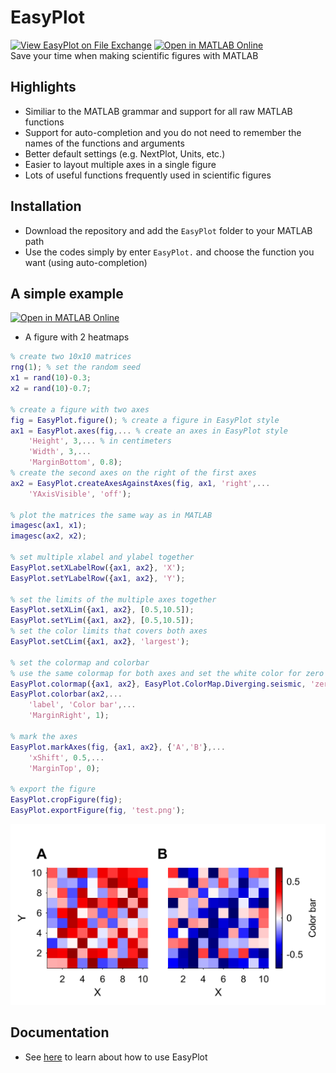 # EasyPlot
[![View EasyPlot on File Exchange](https://www.mathworks.com/matlabcentral/images/matlab-file-exchange.svg)](https://ww2.mathworks.cn/matlabcentral/fileexchange/156462-easyplot)
[![Open in MATLAB Online](https://www.mathworks.com/images/responsive/global/open-in-matlab-online.svg)](https://matlab.mathworks.com/open/github/v1?repo=jiumao2/EasyPlot&file=demo.mlx)   
Save your time when making scientific figures with MATLAB
## Highlights  
- Similiar to the MATLAB grammar and support for all raw MATLAB functions
- Support for auto-completion and you do not need to remember the names of the functions and arguments
- Better default settings (e.g. NextPlot, Units, etc.)  
- Easier to layout multiple axes in a single figure
- Lots of useful functions frequently used in scientific figures
## Installation
- Download the repository and add the `EasyPlot` folder to your MATLAB path
- Use the codes simply by enter `EasyPlot.` and choose the function you want (using auto-completion)

## A simple example
[![Open in MATLAB Online](https://www.mathworks.com/images/responsive/global/open-in-matlab-online.svg)](https://matlab.mathworks.com/open/github/v1?repo=jiumao2/EasyPlot&file=demo.mlx)   
- A figure with 2 heatmaps  
```matlab
% create two 10x10 matrices
rng(1); % set the random seed
x1 = rand(10)-0.3; 
x2 = rand(10)-0.7;

% create a figure with two axes
fig = EasyPlot.figure(); % create a figure in EasyPlot style
ax1 = EasyPlot.axes(fig,... % create an axes in EasyPlot style
    'Height', 3,... % in centimeters
    'Width', 3,...
    'MarginBottom', 0.8);
% create the second axes on the right of the first axes
ax2 = EasyPlot.createAxesAgainstAxes(fig, ax1, 'right',...
    'YAxisVisible', 'off');

% plot the matrices the same way as in MATLAB
imagesc(ax1, x1);
imagesc(ax2, x2);

% set multiple xlabel and ylabel together
EasyPlot.setXLabelRow({ax1, ax2}, 'X');
EasyPlot.setYLabelRow({ax1, ax2}, 'Y');

% set the limits of the multiple axes together
EasyPlot.setXLim({ax1, ax2}, [0.5,10.5]);
EasyPlot.setYLim({ax1, ax2}, [0.5,10.5]);
% set the color limits that covers both axes
EasyPlot.setCLim({ax1, ax2}, 'largest');

% set the colormap and colorbar
% use the same colormap for both axes and set the white color for zero
EasyPlot.colormap({ax1, ax2}, EasyPlot.ColorMap.Diverging.seismic, 'zeroCenter', 'on');
EasyPlot.colorbar(ax2,...
    'label', 'Color bar',...
    'MarginRight', 1);

% mark the axes
EasyPlot.markAxes(fig, {ax1, ax2}, {'A','B'},...
    'xShift', 0.5,...
    'MarginTop', 0);

% export the figure
EasyPlot.cropFigure(fig);
EasyPlot.exportFigure(fig, 'test.png');
```  
![test.png](./doc/test.png)

## Documentation
- See [here](./Documentation.md) to learn about how to use EasyPlot
